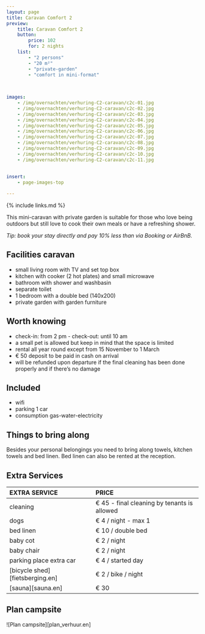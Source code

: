```yaml
---
layout: page
title: Caravan Comfort 2 
preview: 
    title: Caravan Comfort 2
    button:
        price: 102
        for: 2 nights
    list:
        - "2 persons"
        - "20 m²"
        - "private-garden"
        - "comfort in mini-format"
        
   

images:
    - /img/overnachten/verhuring-C2-caravan/c2c-01.jpg
    - /img/overnachten/verhuring-C2-caravan/c2c-02.jpg
    - /img/overnachten/verhuring-C2-caravan/c2c-03.jpg
    - /img/overnachten/verhuring-C2-caravan/c2c-04.jpg
    - /img/overnachten/verhuring-C2-caravan/c2c-05.jpg
    - /img/overnachten/verhuring-C2-caravan/c2c-06.jpg
    - /img/overnachten/verhuring-C2-caravan/c2c-07.jpg
    - /img/overnachten/verhuring-C2-caravan/c2c-08.jpg
    - /img/overnachten/verhuring-C2-caravan/c2c-09.jpg
    - /img/overnachten/verhuring-C2-caravan/c2c-10.jpg
    - /img/overnachten/verhuring-C2-caravan/c2c-11.jpg
    
    
insert:
    - page-images-top

---
```


{% include links.md %}

This mini-caravan with private garden is suitable for those who love being outdoors but still love to cook their own meals or have a refreshing shower.

*Tip: book your stay directly and pay 10% less than via Booking or AirBnB.*

## Facilities caravan

- small living room with TV and set top box
- kitchen with cooker (2 hot plates) and small microwave
- bathroom with shower and washbasin
- separate toilet
- 1 bedroom with a double bed (140x200)
- private garden with garden furniture
    
## Worth knowing

- check-in: from 2 pm - check-out: until 10 am
- a small pet is allowed but keep in mind that the space is limited
- rental all year round except from 15 November to 1 March
- € 50 deposit to be paid in cash on arrival
- will be refunded upon departure if the final cleaning has been done properly and if there’s no damage 

## Included
- wifi
- parking 1 car
- consumption gas-water-electricity


## Things to bring along
Besides your personal belongings you need to bring along towels, kitchen towels and bed linen.
Bed linen can also be rented at the reception.


## Extra Services

EXTRA SERVICE            | PRICE 
:-------------------|:-----------|
cleaning          | € 45 - final cleaning by tenants is allowed
dogs               | € 4 / night - max 1
bed linen        | € 10 / double bed
baby cot          | € 2 / night
baby chair         | € 2 / night
parking place extra car  | € 4 / started day
[bicycle shed][fietsberging.en]| € 2 / bike / night
[sauna][sauna.en]   | € 30


## Plan campsite

![Plan campsite][plan_verhuur.en]
